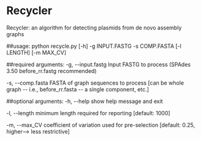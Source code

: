 # Recycler

Recycler: an algorithm for detecting plasmids from de novo assembly graphs

##usage: python recycle.py [-h] -g INPUT.FASTG -s COMP.FASTA [-l LENGTH] [-m MAX_CV]


##required arguments:
  -g, --input.fastg
                      Input FASTG to process (SPAdes 3.50 before_rr.fastg recommended)
  
  -s, --comp.fasta
                      FASTA of graph sequences to process [can be whole graph -- i.e., before_rr.fasta -- a single component, etc.]
                      
##optional arguments:
  -h, --help            show help message and exit
  
  -l, --length 
                        minimum length required for reporting [default: 1000]
  
  -m, --max_CV
                        coefficient of variation used for pre-selection
                        [default: 0.25, higher--> less restrictive]
